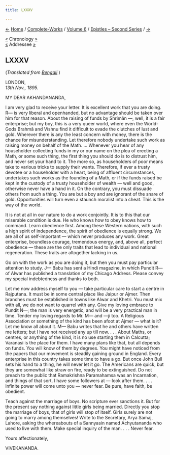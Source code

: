 ```yaml
---
title: LXXXV

---
```

<div>

[←](084_mrs_bull.htm) [Home](../../../index.htm) /
[Complete-Works](../../complete_works.htm) / [Volume
6](../volume_6_contents.htm) / [Epistles – Second
Series](epistles_second_series_contents.htm) / [→](086_mrs_bull.htm)

  

[«](../../volume_8/epistles_fourth_series/060_blessed_and_beloved.htm)
Chronology [»](../../volume_5/epistles_first_series/054_alasinga.htm)  
[«](072_akhandananda.htm) Addressee [»](128_akhandananda.htm)

## LXXXV

(*Translated from [Bengali](b7232e6085.pdf)* )

LONDON,  
*13th Nov., 1895.*

MY DEAR AKHANDANANDA,

I am very glad to receive your letter. It is excellent work that you are
doing. R— is very liberal and openhanded, but no advantage should be
taken over him for that reason. About the raising of funds by Shrimân —,
well, it is a fair enterprise; but my boy, this is a very queer world,
where even the World-Gods Brahmâ and Vishnu find it difficult to evade
the clutches of lust and gold. Wherever there is any the least concern
with money, there is the chance for misunderstanding. Let therefore
nobody undertake such work as raising money on behalf of the Math. ...
Whenever you hear of any householder collecting funds in my or our name
on the plea of erecting a Math, or some such thing, the first thing you
should do is to distrust him, and never set your hand to it. The more
so, as householders of poor means take to various tricks to supply their
wants. Therefore, if ever a trusty devotee or a householder with a
heart, being of affluent circumstances, undertakes such works as the
founding of a Math, or if the funds raised be kept in the custody of a
trusty householder of wealth — well and good, otherwise never have a
hand in it. On the contrary, you must dissuade others from such a thing.
You are but a boy and are ignorant of the snare of gold. Opportunities
will turn even a staunch moralist into a cheat. This is the way of the
world.

It is not at all in our nature to do a work conjointly. It is to this
that our miserable condition is due. He who knows how to obey knows how
to command. Learn obedience first. Among these Western nations, with
such a high spirit of independence, the spirit of obedience is equally
strong. We are all of us self-important — which never produces any work.
Great enterprise, boundless courage, tremendous energy, and, above all,
perfect obedience — these are the only traits that lead to individual
and national regeneration. These traits are altogether lacking in us.

Go on with the work as you are doing it, but then you must pay
particular attention to study. J— Babu has sent a Hindi magazine, in
which Pundit R— of Alwar has published a translation of my Chicago
Address. Please convey my special indebtedness and thanks to both.

Let me now address myself to you — take particular care to start a
centre in Rajputana. It must be in some central place like Jaipur or
Ajmer. Then branches must be established in towns like Alwar and Khetri.
You must mix with all, we do not want to quarrel with any. Give my
loving embrace to Pundit N—; the man is very energetic, and will be a
very practical man in time. Tender my loving regards to Mr. M— and —ji
too. A Religious Association or something of the kind has been afoot at
Ajmer — what is it? Let me know all about it. M— Babu writes that he and
others have written me letters; but I have not received any up till now.
. . . About Maths, or centres, or anything of the kind, it is no use
starting them in Calcutta; Varanasi is the place for them. I have many
plans like that, but all depends on funds. You will know of them by
degrees. You might have noticed from the papers that our movement is
steadily gaining ground in England. Every enterprise in this country
takes some time to have a go. But once John Bull sets his hand to a
thing, he will never let it go. The Americans are quick, but they are
somewhat like straw on fire, ready to be extinguished. Do not preach to
the public that Ramakrishna Paramahamsa was an Incarnation, and things
of that sort. I have some followers at — look after them. . . . Infinite
power will come unto you — never fear. Be pure, have faith, be obedient.

Teach against the marriage of boys. No scripture ever sanctions it. But
for the present say nothing against little girls being married. Directly
you stop the marriage of boys, that of girls will stop of itself. Girls
surely are not going to marry among themselves! Write to the Secretary,
Arya Samaj, Lahore, asking the whereabouts of a Sannyasin named
Achyutananda who used to live with them. Make special inquiry of the
man. . . . Never fear. 

Yours affectionately,

VIVEKANANDA.

</div>
